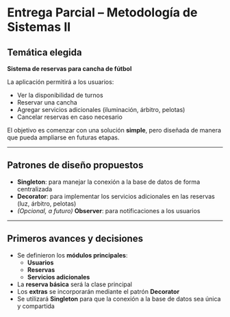 # Entrega Parcial – Metodología de Sistemas II

## Temática elegida
**Sistema de reservas para cancha de fútbol**

La aplicación permitirá a los usuarios:  
- Ver la disponibilidad de turnos  
- Reservar una cancha  
- Agregar servicios adicionales (iluminación, árbitro, pelotas)  
- Cancelar reservas en caso necesario  

El objetivo es comenzar con una solución **simple**, pero diseñada de manera que pueda ampliarse en futuras etapas.

---

## Patrones de diseño propuestos
- **Singleton**: para manejar la conexión a la base de datos de forma centralizada  
- **Decorator**: para implementar los servicios adicionales en las reservas (luz, árbitro, pelotas)  
- *(Opcional, a futuro)* **Observer**: para notificaciones a los usuarios  

---

## Primeros avances y decisiones
- Se definieron los **módulos principales**:  
  - **Usuarios**  
  - **Reservas**  
  - **Servicios adicionales**  
- La **reserva básica** será la clase principal  
- Los **extras** se incorporarán mediante el patrón **Decorator**  
- Se utilizará **Singleton** para que la conexión a la base de datos sea única y compartida  
